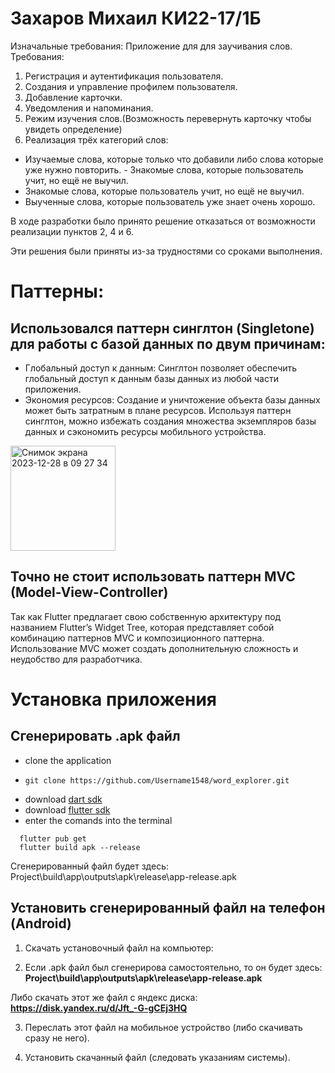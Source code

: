 # Захаров Михаил КИ22-17/1Б
Изначальные требования:
Приложение для для заучивания слов. Требования:
1. Регистрация и аутентификация пользователя.
2. Создания и управление профилем пользователя.
3. Добавление карточки.
4. Уведомления и напоминания.
5. Режим изучения слов.(Возможность перевернуть карточку чтобы увидеть определение)
6. Реализация трёх категорий слов:
- Изучаемые слова, которые только что добавили либо слова которые уже нужно повторить. - Знакомые слова, которые пользователь учит, но ещё не выучил.
- Знакомые слова, которые пользователь учит, но ещё не выучил.
- Выученные слова, которые пользователь уже знает очень хорошо.


В ходе разработки было принято решение отказаться от возможности реализации пунктов 2, 4 и 6.

Эти решения были приняты из-за трудностями со сроками выполнения.


# Паттерны:

## Использовался паттерн синглтон (Singletone) для работы с базой данных по двум причинам:

- Глобальный доступ к данным: Синглтон позволяет обеспечить глобальный доступ к данным базы данных из любой части приложения.
- Экономия ресурсов: Создание и уничтожение объекта базы данных может быть затратным в плане ресурсов. Используя паттерн синглтон, можно избежать создания множества экземпляров базы данных и сэкономить ресурсы мобильного устройства.

<img width="168" alt="Снимок экрана 2023-12-28 в 09 27 34" src="https://github.com/Username1548/word_explorer/assets/121106101/d16072ca-fb02-44a6-9b65-bb091d868427">

## Точно не стоит использовать паттерн MVC (Model-View-Controller)

Так как Flutter предлагает свою собственную архитектуру под названием Flutter’s Widget Tree, которая представляет собой комбинацию паттернов MVC и композиционного паттерна. Использование MVC может создать дополнительную сложность и неудобство для разработчика.

# Установка приложения

## Сгенерировать .apk файл

- clone the application
- ```
  git clone https://github.com/Username1548/word_explorer.git
  ```  
- download [dart sdk](https://dart.dev/get-dart)
- download [flutter sdk](https://docs.flutter.dev/get-started/install)
- enter the comands into the terminal
```
  flutter pub get
  flutter build apk --release
  ```

Сгенерированный файл будет здесь: Project\build\app\outputs\apk\release\app-release.apk
## Установить сгенерированный файл на телефон (Android)

1. Скачать установочный файл на компьютер:

2. Если .apk файл был сгенерирова самостоятельно, то он будет здесь: **Project\build\app\outputs\apk\release\app-release.apk**
 
Либо скачать этот же файл с яндекс диска: **https://disk.yandex.ru/d/Jft_-G-gCEj3HQ**

3. Переслать этот файл на мобильное устройство (либо скачивать сразу не него).

4. Установить скачанный файл (следовать указаниям системы).
